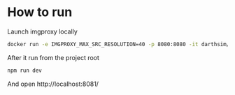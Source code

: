 # How to run

Launch imgproxy locally
```sh
docker run -e IMGPROXY_MAX_SRC_RESOLUTION=40 -p 8080:8080 -it darthsim/imgproxy
```

After it run from the project root
```sh
npm run dev
```

And open http://localhost:8081/
